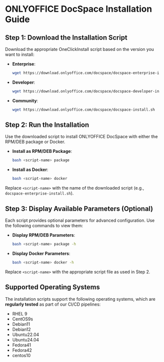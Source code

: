# ONLYOFFICE DocSpace Installation Guide 

## Step 1: Download the Installation Script
Download the appropriate OneClickInstall script based on the version you want to install:

- **Enterprise**:
    ```bash
    wget https://download.onlyoffice.com/docspace/docspace-enterprise-install.sh
    ```
- **Developer**:
    ```bash
    wget https://download.onlyoffice.com/docspace/docspace-developer-install.sh
    ```
- **Community**:
    ```bash
    wget https://download.onlyoffice.com/docspace/docspace-install.sh
    ```

## Step 2: Run the Installation
Use the downloaded script to install ONLYOFFICE DocSpace with either the RPM/DEB package or Docker.

- **Install as RPM/DEB Package**:
    ```bash
    bash <script-name> package
    ```

- **Install as Docker**:
    ```bash
    bash <script-name> docker
    ```

Replace `<script-name>` with the name of the downloaded script (e.g., `docspace-enterprise-install.sh`).

## Step 3: Display Available Parameters (Optional)
Each script provides optional parameters for advanced configuration. Use the following commands to view them:

- **Display RPM/DEB Parameters**:
    ```bash
    bash <script-name> package -h
    ```

- **Display Docker Parameters**:
    ```bash
    bash <script-name> docker -h
    ```

Replace `<script-name>` with the appropriate script file as used in Step 2.

## Supported Operating Systems

The installation scripts support the following operating systems, which are **regularly tested** as part of our CI/CD pipelines:

<!-- OS-SUPPORT-LIST-START -->
- RHEL 9
- CentOS9s
- Debian11
- Debian12
- Ubuntu22.04
- Ubuntu24.04
- Fedora41
- Fedora42
- centos10
<!-- OS-SUPPORT-LIST-END -->


